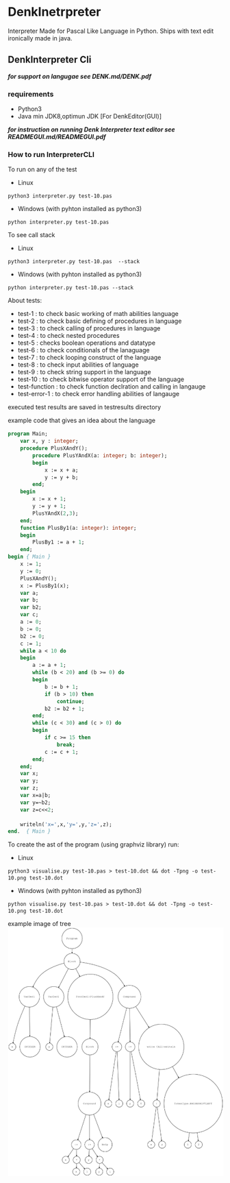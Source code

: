 # DenkInetrpreter

Interpreter Made for Pascal Like Language in Python. Ships with text edit ironically made in java.

## DenkInterpreter Cli

___for support on langugae see DENK.md/DENK.pdf___

### requirements

- Python3
- Java min JDK8,optimun JDK [For DenkEditor(GUI)]

___for instruction on running Denk Interpreter text editor see READMEGUI.md/READMEGUI.pdf___

### How to run InterpreterCLI

To run on any of the test

- Linux

```shell
python3 interpreter.py test-10.pas
```

- Windows (with pyhton installed as python3)

```shell
python interpreter.py test-10.pas
```

To see call stack

- Linux

```shell
python3 interpreter.py test-10.pas  --stack
```

- Windows (with pyhton installed as python3)

```shell
python interpreter.py test-10.pas --stack
```

About tests:

- test-1 : to check basic working of math abilities language
- test-2 : to check basic defining of procedures in language
- test-3 : to check calling of procedures in language
- test-4 : to check nested procedures
- test-5 : checks boolean operations and datatype
- test-6 : to check conditionals of the lanaguage
- test-7 : to check looping construct of the language
- test-8 : to check input abilities of language
- test-9 : to check string support in the language
- test-10 : to check bitwise operator support of the language
- test-function : to check function declration and calling in langauge
- test-error-1 : to check error handling abilities of langauge

executed test results are saved in testresults directory

example code that gives an idea about the language

```pascal
program Main;
    var x, y : integer;
    procedure PlusXAndY();
        procedure PlusYAndX(a: integer; b: integer);
        begin
            x := x + a;
            y := y + b;
        end;
    begin
        x := x + 1;
        y := y + 1;
        PlusYAndX(2,3);
    end;
    function PlusBy1(a: integer): integer;
    begin
        PlusBy1 := a + 1;
    end;
begin { Main }
    x := 1;
    y := 0;
    PlusXAndY();
    x := PlusBy1(x);
    var a;
    var b;
    var b2;
    var c;
    a := 0;
    b := 0;
    b2 := 0;
    c := 1;
    while a < 10 do
    begin
        a := a + 1;
        while (b < 20) and (b >= 0) do
        begin
            b := b + 1;
            if (b > 10) then
                continue;
            b2 := b2 + 1;
        end;
        while (c < 30) and (c > 0) do
        begin
            if c >= 15 then
                break;
            c := c + 1;
        end;
    end;
    var x;
    var y;
    var z;
    var x=a|b;
    var y=~b2;
    var z=c<<2;

    writeln('x=',x,'y=',y,'z=',z);
end.  { Main }
```

To create the ast of the program (using graphviz library) run:

- Linux

```shell
python3 visualise.py test-10.pas > test-10.dot && dot -Tpng -o test-10.png test-10.dot
```

- Windows (with pyhton installed as python3)

```shell
python visualise.py test-10.pas > test-10.dot && dot -Tpng -o test-10.png test-10.dot
```

example image of tree
![test-function](astGraphs/test10.png)

